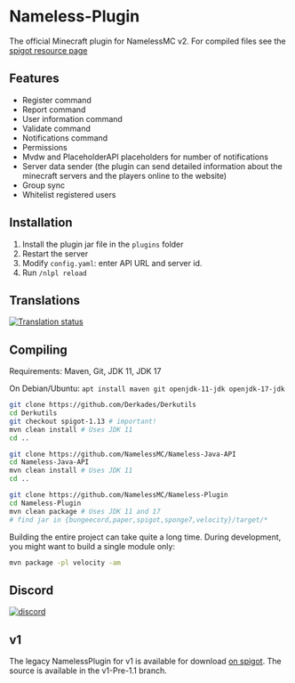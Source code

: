 # Nameless-Plugin
The official Minecraft plugin for NamelessMC v2. For compiled files see the [spigot resource page](https://www.spigotmc.org/resources/nameless-plugin-for-v2.59032/)

## Features
* Register command
* Report command
* User information command
* Validate command
* Notifications command
* Permissions
* Mvdw and PlaceholderAPI placeholders for number of notifications
* Server data sender (the plugin can send detailed information about the minecraft servers and the players online to the website)
* Group sync
* Whitelist registered users

## Installation
1. Install the plugin jar file in the `plugins` folder
2. Restart the server
3. Modify `config.yaml`: enter API URL and server id.
4. Run `/nlpl reload`

## Translations
<a href="http://translate.namelessmc.com/engage/namelessmc/">
<img src="http://translate.namelessmc.com/widgets/namelessmc/-/spigot-plugin/multi-auto.svg" alt="Translation status" />
</a>

## Compiling

Requirements: Maven, Git, JDK 11, JDK 17

On Debian/Ubuntu: `apt install maven git openjdk-11-jdk openjdk-17-jdk`

```sh
git clone https://github.com/Derkades/Derkutils
cd Derkutils
git checkout spigot-1.13 # important!
mvn clean install # Uses JDK 11
cd ..

git clone https://github.com/NamelessMC/Nameless-Java-API
cd Nameless-Java-API
mvn clean install # Uses JDK 11
cd ..

git clone https://github.com/NamelessMC/Nameless-Plugin
cd Nameless-Plugin
mvn clean package # Uses JDK 11 and 17
# find jar in {bungeecord,paper,spigot,sponge7,velocity}/target/*
```

Building the entire project can take quite a long time. During development, you might want to build a single module only:
```sh
mvn package -pl velocity -am
```

## Discord
[![discord](https://discord.com/api/guilds/246705793066467328/widget.png?style=shield)](https://discord.gg/nameless)

## v1
The legacy NamelessPlugin for v1 is available for download [on spigot](https://www.spigotmc.org/resources/official-namelessplugin.42698/). The source is available in the v1-Pre-1.1 branch.
